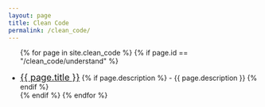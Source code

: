 ```yaml
---
layout: page
title: Clean Code
permalink: /clean_code/
---
```

<ul>

{% for page in site.clean_code %}
  {% if page.id == "/clean_code/understand" %}
  <li>
    <span style="font-size: 18px;"><a href="{{ page.url }}">{{ page.title }}</a></span>
    {% if page.description %}
      <span> - {{ page.description }}</span>
    {% endif %}
  </li>
  {% endif %}
{% endfor %}

</ul>
